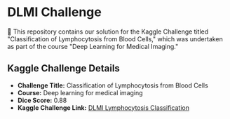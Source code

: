 # DLMI Challenge

🔬 This repository contains our solution for the Kaggle Challenge titled "Classification of Lymphocytosis from Blood Cells," which was undertaken as part of the course "Deep Learning for Medical Imaging."

## Kaggle Challenge Details

- **Challenge Title:** Classification of Lymphocytosis from Blood Cells
- **Course:** Deep learning for medical imaging
- **Dice Score:** 0.88
- **Kaggle Challenge Link:** [DLMI Lymphocytosis Classification](https://www.kaggle.com/competitions/dlmi-lymphocytosis-classification/leaderboard)
